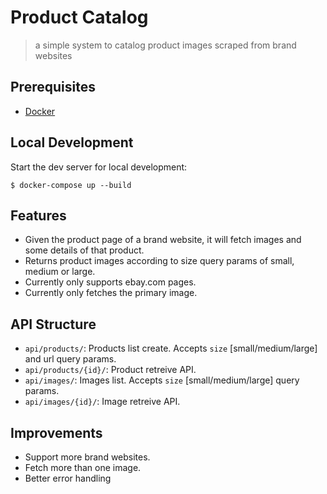 # Product Catalog

> a simple system to catalog product images scraped from brand websites

## Prerequisites

- [Docker](https://docs.docker.com/docker-for-mac/install/)

## Local Development

Start the dev server for local development:

```shell script
$ docker-compose up --build
```

## Features

- Given the product page of a brand website, it will fetch images and some details of that product.
- Returns product images according to size query params of small, medium or large.
- Currently only supports ebay.com pages.
- Currently only fetches the primary image.

## API Structure

- `api/products/`: Products list create. Accepts `size` [small/medium/large] and url query params.
- `api/products/{id}/`: Product retreive API.
- `api/images/`: Images list. Accepts `size` [small/medium/large] query params.
- `api/images/{id}/`: Image retreive API.

## Improvements

- Support more brand websites.
- Fetch more than one image.
- Better error handling
